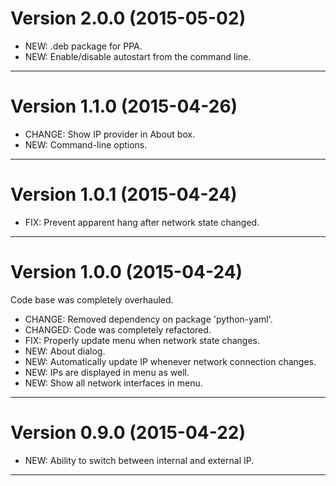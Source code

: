 Version 2.0.0 (2015-05-02)
========================================================================

- NEW: .deb package for PPA.
- NEW: Enable/disable autostart from the command line.

* * * * * * * * * * * * * * * * * * * * * * * * * * * * * * * * * * * * 


Version 1.1.0 (2015-04-26)
========================================================================

- CHANGE: Show IP provider in About box.
- NEW: Command-line options.

* * * * * * * * * * * * * * * * * * * * * * * * * * * * * * * * * * * * 


Version 1.0.1 (2015-04-24)
========================================================================

- FIX: Prevent apparent hang after network state changed.

* * * * * * * * * * * * * * * * * * * * * * * * * * * * * * * * * * * * 


Version 1.0.0 (2015-04-24)
========================================================================

Code base was completely overhauled.

- CHANGE: Removed dependency on package 'python-yaml'.
- CHANGED: Code was completely refactored.
- FIX: Properly update menu when network state changes.
- NEW: About dialog.
- NEW: Automatically update IP whenever network connection changes.
- NEW: IPs are displayed in menu as well.
- NEW: Show all network interfaces in menu.

* * * * * * * * * * * * * * * * * * * * * * * * * * * * * * * * * * * * 


Version 0.9.0 (2015-04-22)
========================================================================

- NEW: Ability to switch between internal and external IP.

* * * * * * * * * * * * * * * * * * * * * * * * * * * * * * * * * * * *
